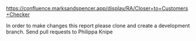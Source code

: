 https://confluence.marksandspencer.app/display/RA/Closer+to+Customers+Checker

In order to make changes this report please clone and create a development branch.
Send pull requests to Philippa Knipe
